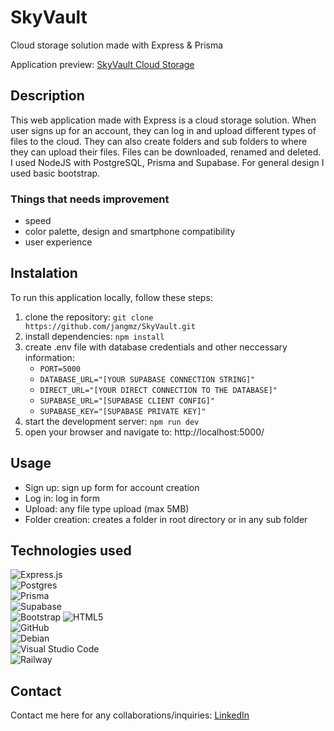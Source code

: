 # SkyVault
Cloud storage solution made with Express &amp; Prisma

Application preview: [SkyVault Cloud Storage](https://skyvault-production.up.railway.app/)

## Description
This web application made with Express is a cloud storage solution. When user signs up for an account, they can log in and upload different types of files to the cloud. They can also create folders and sub folders to where they can upload their files. Files can be downloaded, renamed and deleted. I used NodeJS with PostgreSQL, Prisma and Supabase. For general design I used basic bootstrap.

### Things that needs improvement
- speed
- color palette, design and smartphone compatibility
- user experience

## Instalation
To run this application locally, follow these steps:
1. clone the repository: `git clone https://github.com/jangmz/SkyVault.git`
2. install dependencies: `npm install`
3. create .env file with database credentials and other neccessary information: 
    - `PORT=5000`
    - `DATABASE_URL="[YOUR SUPABASE CONNECTION STRING]"`
    - `DIRECT_URL="[YOUR DIRECT CONNECTION TO THE DATABASE]"`
    - `SUPABASE_URL="[SUPABASE CLIENT CONFIG]"`
    - `SUPABASE_KEY="[SUPABASE PRIVATE KEY]"`
4. start the development server: `npm run dev`
5. open your browser and navigate to: http://localhost:5000/

## Usage
- Sign up: sign up form for account creation
- Log in: log in form
- Upload: any file type upload (max 5MB)
- Folder creation: creates a folder in root directory or in any sub folder

## Technologies used
![Express.js](https://img.shields.io/badge/express.js-%23404d59.svg?style=for-the-badge&logo=express&logoColor=%2361DAFB)\
![Postgres](https://img.shields.io/badge/postgres-%23316192.svg?style=for-the-badge&logo=postgresql&logoColor=white)\
![Prisma](https://img.shields.io/badge/Prisma-3982CE?style=for-the-badge&logo=Prisma&logoColor=white)\
![Supabase](https://img.shields.io/badge/Supabase-3ECF8E?style=for-the-badge&logo=supabase&logoColor=white)\
![Bootstrap](https://img.shields.io/badge/bootstrap-%238511FA.svg?style=for-the-badge&logo=bootstrap&logoColor=white)
![HTML5](https://img.shields.io/badge/html5-%23E34F26.svg?style=for-the-badge&logo=html5&logoColor=white)\
![GitHub](https://img.shields.io/badge/github-%23121011.svg?style=for-the-badge&logo=github&logoColor=white)\
![Debian](https://img.shields.io/badge/Debian-D70A53?style=for-the-badge&logo=debian&logoColor=white)\
![Visual Studio Code](https://img.shields.io/badge/Visual%20Studio%20Code-0078d7.svg?style=for-the-badge&logo=visual-studio-code&logoColor=white)\
![Railway](https://a11ybadges.com/badge?logo=railway)

## Contact
Contact me here for any collaborations/inquiries: [LinkedIn](https://si.linkedin.com/in/jan-jankovi%C4%8D-03429b247)